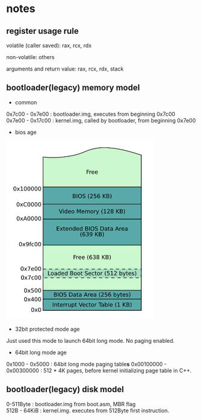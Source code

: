 # notes

## register usage rule

volatile (caller saved): rax, rcx, rdx

non-volatile: others

arguments and return value: rax, rcx, rdx, stack

## bootloader(legacy) memory model

- common

0x7c00 - 0x7e00 : bootloader.img, executes from beginning 0x7c00  
0x7e00 - 0x17c00 : kernel.img, called by bootloader, from beginning 0x7e00

- bios age

![](../res/1.png)

- 32bit protected mode age

Just used this mode to launch 64bit long mode. No paging enabled. 

- 64bit long mode age

0x1000 - 0x5000 : 64bit long mode paging table**s**
0x00100000 - 0x00300000 : 512 * 4K pages, before kernel initializing page table in C++.

## bootloader(legacy) disk model

0-511Byte : bootloader.img from boot.asm, MBR flag  
512B - 64KiB : kernel.img. executes from 512Byte first instruction. 


